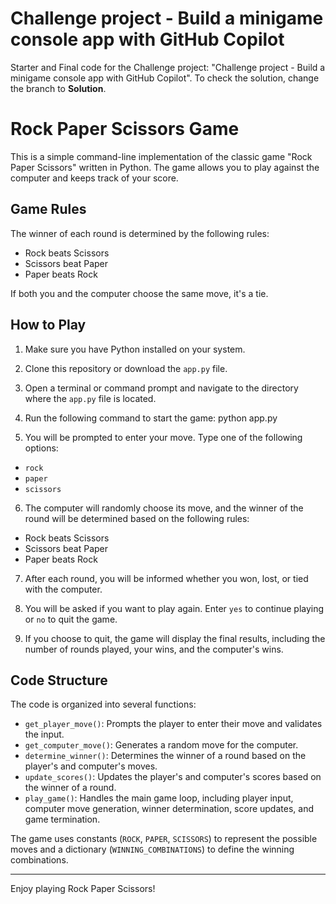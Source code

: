 # Challenge project - Build a minigame console app with GitHub Copilot

Starter and Final code for the Challenge project: "Challenge project - Build a minigame console app with GitHub Copilot". To check the solution, change the branch to **Solution**.

# Rock Paper Scissors Game

This is a simple command-line implementation of the classic game "Rock Paper Scissors" written in Python. The game allows you to play against the computer and keeps track of your score.


## Game Rules

The winner of each round is determined by the following rules:

- Rock beats Scissors
- Scissors beat Paper
- Paper beats Rock

If both you and the computer choose the same move, it's a tie.


## How to Play

1. Make sure you have Python installed on your system.

2. Clone this repository or download the `app.py` file.

3. Open a terminal or command prompt and navigate to the directory where the `app.py` file is located.

4. Run the following command to start the game: python app.py

5. You will be prompted to enter your move. Type one of the following options:
- `rock`
- `paper`
- `scissors`

6. The computer will randomly choose its move, and the winner of the round will be determined based on the following rules:
- Rock beats Scissors
- Scissors beat Paper
- Paper beats Rock

7. After each round, you will be informed whether you won, lost, or tied with the computer.

8. You will be asked if you want to play again. Enter `yes` to continue playing or `no` to quit the game.

9. If you choose to quit, the game will display the final results, including the number of rounds played, your wins, and the computer's wins.


## Code Structure

The code is organized into several functions:

- `get_player_move()`: Prompts the player to enter their move and validates the input.
- `get_computer_move()`: Generates a random move for the computer.
- `determine_winner()`: Determines the winner of a round based on the player's and computer's moves.
- `update_scores()`: Updates the player's and computer's scores based on the winner of a round.
- `play_game()`: Handles the main game loop, including player input, computer move generation, winner determination, score updates, and game termination.

The game uses constants (`ROCK`, `PAPER`, `SCISSORS`) to represent the possible moves and a dictionary (`WINNING_COMBINATIONS`) to define the winning combinations.


---
Enjoy playing Rock Paper Scissors!